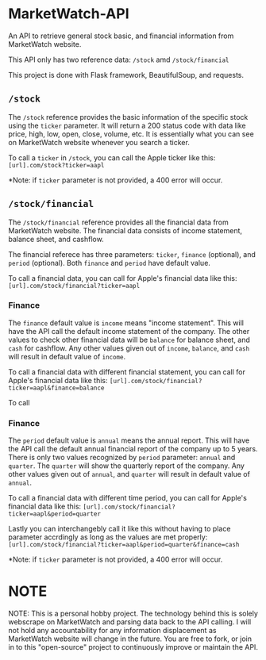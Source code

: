 # MarketWatch-API

An API to retrieve general stock basic, and financial information from MarketWatch website.

This API only has two reference data: `/stock` amd `/stock/financial`

This project is done with Flask framework, BeautifulSoup, and requests.

## `/stock`

The `/stock` reference provides the basic information of the specific stock using the `ticker` parameter. It will return a 200 status code with data like price, high, low, open, close, volume, etc. It is essentially what you can see on MarketWatch website whenever you search a ticker.

To call a `ticker` in `/stock`, you can call the Apple ticker like this:
`[url].com/stock?ticker=aapl`

\*Note: if `ticker` parameter is not provided, a 400 error will occur.

## `/stock/financial`

The `/stock/financial` reference provides all the financial data from MarketWatch website. The financial data consists of income statement, balance sheet, and cashflow.

The financial referece has three parameters: `ticker`, `finance` (optional), and `period` (optional). Both `finance` and `period` have default value.

To call a financial data, you can call for Apple's financial data like this:
`[url].com/stock/financial?ticker=aapl`

### Finance

The `finance` default value is `income` means "income statement". This will have the API call the default income statement of the company. The other values to check other financial data will be `balance` for balance sheet, and `cash` for cashflow. Any other values given out of `income`, `balance`, and `cash` will result in default value of `income`.

To call a financial data with different financial statement, you can call for Apple's financial data like this:
`[url].com/stock/financial?ticker=aapl&finance=balance`

To call

### Finance

The `period` default value is `annual` means the annual report. This will have the API call the default annual financial report of the company up to 5 years. There is only two values recognized by `period` parameter: `annual` and `quarter`. The `quarter` will show the quarterly report of the company. Any other values given out of `annual`, and `quarter` will result in default value of `annual`.

To call a financial data with different time period, you can call for Apple's financial data like this:
`[url].com/stock/financial?ticker=aapl&period=quarter`

Lastly you can interchangebly call it like this without having to place parameter accrdingly as long as the values are met properly:
`[url].com/stock/financial?ticker=aapl&period=quarter&finance=cash`

\*Note: if `ticker` parameter is not provided, a 400 error will occur.

# NOTE

NOTE: This is a personal hobby project. The technology behind this is solely webscrape on MarketWatch and parsing data back to the API calling. I will not hold any accountability for any information displacement as MarketWatch website will change in the future. You are free to fork, or join in to this "open-source" project to continuously improve or maintain the API.
